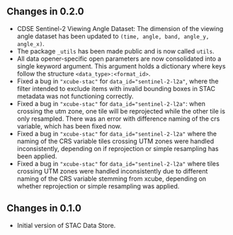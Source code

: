 ## Changes in 0.2.0


* CDSE Sentinel-2 Viewing Angle Dataset: The dimension of the viewing angle dataset 
  has been updated to `(time, angle, band, angle_y, angle_x)`.  
* The package `_utils` has been made public and is now called `utils`.
* All data opener-specific open parameters are now consolidated into a single keyword
  argument. This argument holds a dictionary where keys follow the structure
  `<data_type>:<format_id>`.
* Fixed a bug in `"xcube-stac"` for `data_id="sentinel-2-l2a"`, where the filter 
  intended to exclude items with invalid bounding boxes in STAC metadata was
  not functioning correctly.
* Fixed a bug in `"xcube-stac"` for `data_id="sentinel-2-l2a"`: when crossing the utm
  zone, one tile will be reprojected while the other tile is only resampled. There was 
  an error with difference naming of the crs variable, which has been fixed now. 
* Fixed a bug in `"xcube-stac"` for `data_id="sentinel-2-l2a"` where the naming of the
  CRS variable tiles crossing UTM zones were handled inconsistently, depending on if
  reprojection or simple resampling has been applied.
* Fixed a bug in `"xcube-stac"` for `data_id="sentinel-2-l2a"` where tiles crossing UTM
  zones were handled inconsistently due to different naming of the CRS variable
  stemming from xcube, depending on whether reprojection or simple resampling was
  applied.



## Changes in 0.1.0

* Initial version of STAC Data Store.
